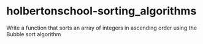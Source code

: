 # holbertonschool-sorting_algorithms
Write a function that sorts an array of integers in ascending order using the Bubble sort algorithm

